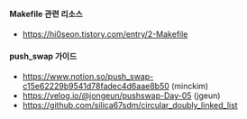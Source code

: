 #### Makefile 관련 리소스

- https://hi0seon.tistory.com/entry/2-Makefile

#### push_swap 가이드

- https://www.notion.so/push_swap-c15e62229b9541d78fadec4d6aae8b50 (minckim)
- https://velog.io/@jongeun/pushswap-Day-05 (jgeun)
- https://github.com/silica67sdm/circular_doubly_linked_list